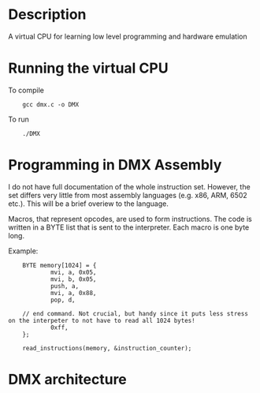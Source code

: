 # Description
A virtual CPU for learning low level programming and hardware emulation

# Running the virtual CPU
To compile

        gcc dmx.c -o DMX

To run

        ./DMX

# Programming in DMX Assembly
I do not have full documentation of the whole instruction set.
However, the set differs very little from most assembly languages (e.g. x86, ARM, 6502 etc.).
This will be a brief overiew to the language.

Macros, that represent opcodes, are used to form instructions.
The code is written in a BYTE list that is sent to the interpreter.
Each macro is one byte long.  

Example:

        BYTE memory[1024] = {
                mvi, a, 0x05,
                mvi, b, 0x05,
                push, a,
                mvi, a, 0x88,
                pop, d,

        // end command. Not crucial, but handy since it puts less stress on the interpeter to not have to read all 1024 bytes!
                0xff, 
        };

        read_instructions(memory, &instruction_counter);


# DMX architecture 
